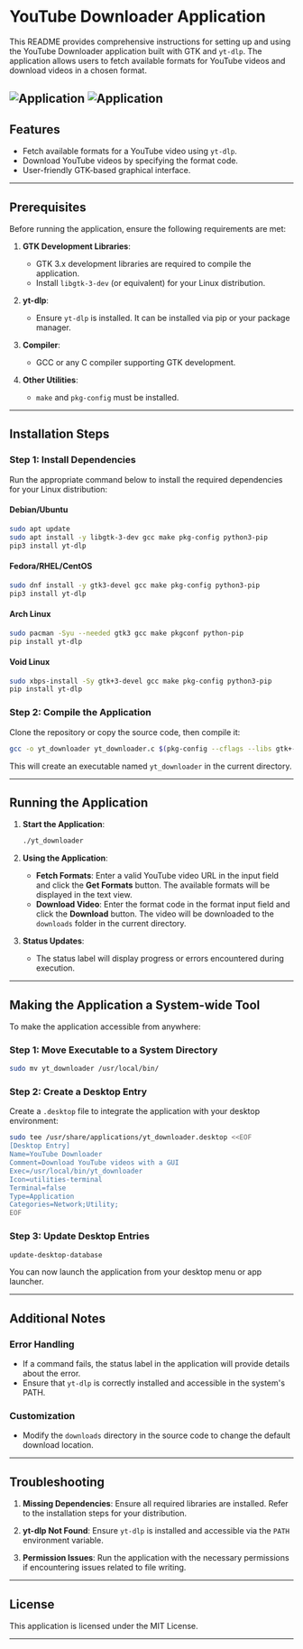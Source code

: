 # YouTube Downloader Application

This README provides comprehensive instructions for setting up and using the YouTube Downloader application built with GTK and `yt-dlp`. The application allows users to fetch available formats for YouTube videos and download videos in a chosen format.

![Application](docs/1.png)
![Application](docs/2.png)
---

## Features

- Fetch available formats for a YouTube video using `yt-dlp`.
- Download YouTube videos by specifying the format code.
- User-friendly GTK-based graphical interface.

---

## Prerequisites

Before running the application, ensure the following requirements are met:

1. **GTK Development Libraries**:
    
    - GTK 3.x development libraries are required to compile the application.
    - Install `libgtk-3-dev` (or equivalent) for your Linux distribution.
2. **yt-dlp**:
    
    - Ensure `yt-dlp` is installed. It can be installed via pip or your package manager.
3. **Compiler**:
    
    - GCC or any C compiler supporting GTK development.
4. **Other Utilities**:
    
    - `make` and `pkg-config` must be installed.

---

## Installation Steps

### Step 1: Install Dependencies

Run the appropriate command below to install the required dependencies for your Linux distribution:

#### Debian/Ubuntu

```bash
sudo apt update
sudo apt install -y libgtk-3-dev gcc make pkg-config python3-pip
pip3 install yt-dlp
```

#### Fedora/RHEL/CentOS

```bash
sudo dnf install -y gtk3-devel gcc make pkg-config python3-pip
pip3 install yt-dlp
```


#### Arch Linux

```bash
sudo pacman -Syu --needed gtk3 gcc make pkgconf python-pip
pip install yt-dlp
```

#### Void Linux

```bash
sudo xbps-install -Sy gtk+3-devel gcc make pkg-config python3-pip
pip install yt-dlp
```

### Step 2: Compile the Application

Clone the repository or copy the source code, then compile it:

```bash
gcc -o yt_downloader yt_downloader.c $(pkg-config --cflags --libs gtk+-3.0)
```

This will create an executable named `yt_downloader` in the current directory.

---

## Running the Application

1. **Start the Application**:
    
    ```bash
    ./yt_downloader
    ```
    
2. **Using the Application**:
    
    - **Fetch Formats**: Enter a valid YouTube video URL in the input field and click the **Get Formats** button. The available formats will be displayed in the text view.
    - **Download Video**: Enter the format code in the format input field and click the **Download** button. The video will be downloaded to the `downloads` folder in the current directory.
3. **Status Updates**:
    
    - The status label will display progress or errors encountered during execution.

---

## Making the Application a System-wide Tool

To make the application accessible from anywhere:

### Step 1: Move Executable to a System Directory

```bash
sudo mv yt_downloader /usr/local/bin/
```

### Step 2: Create a Desktop Entry

Create a `.desktop` file to integrate the application with your desktop environment:

```bash
sudo tee /usr/share/applications/yt_downloader.desktop <<EOF
[Desktop Entry]
Name=YouTube Downloader
Comment=Download YouTube videos with a GUI
Exec=/usr/local/bin/yt_downloader
Icon=utilities-terminal
Terminal=false
Type=Application
Categories=Network;Utility;
EOF
```

### Step 3: Update Desktop Entries

```bash
update-desktop-database
```

You can now launch the application from your desktop menu or app launcher.

---

## Additional Notes

### Error Handling

- If a command fails, the status label in the application will provide details about the error.
- Ensure that `yt-dlp` is correctly installed and accessible in the system's PATH.

### Customization

- Modify the `downloads` directory in the source code to change the default download location.

---

## Troubleshooting

1. **Missing Dependencies**: Ensure all required libraries are installed. Refer to the installation steps for your distribution.
    
2. **yt-dlp Not Found**: Ensure `yt-dlp` is installed and accessible via the `PATH` environment variable.
    
3. **Permission Issues**: Run the application with the necessary permissions if encountering issues related to file writing.
    

---

## License

This application is licensed under the MIT License.

---
